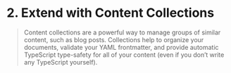# 2. Extend with Content Collections

> Content collections are a powerful way to manage groups of similar content, such as blog posts. Collections help to organize your documents, validate your YAML frontmatter, and provide automatic TypeScript type-safety for all of your content (even if you don’t write any TypeScript yourself).